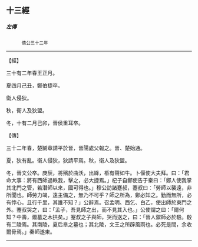 

## 十三經

##### 左傳
　　　`僖公三十二年`

* * *

【經】

三十有二年春王正月。

夏四月己丑，鄭伯捷卒。

衛人侵狄。

秋，衛人及狄盟。

冬，十有二月己卯，晉侯重耳卒。

【傳】

三十二年春，楚鬬章請平於晉，晉陽處父報之。晉、楚始通。

夏，狄有亂。衛人侵狄，狄請平焉。秋，衛人及狄盟。

冬，晉文公卒。庚辰，將殯於曲沃，出絳，柩有聲如牛。卜偃使大夫拜。曰：「君命大事：將有西師過軼我，擊之，必大捷焉。」杞子自鄭使告于秦曰：「鄭人使我掌其北門之管，若潛師以來，國可得也。」穆公訪諸蹇叔，蹇叔曰：「勞師以襲遠，非所聞也。師勞力竭，遠主備之，無乃不可乎？師之所為，鄭必知之。勤而無所，必有悖心。且行千里，其誰不知？」公辭焉。召孟明、西乞、白乙，使出師於東門之外。蹇叔哭之，曰：「孟子，吾見師之出，而不見其入也。」公使謂之曰：「爾何知？中壽，爾墓之木拱矣。」蹇叔之子與師，哭而送之，曰：「晉人禦師必於殽。殽有二陵焉。其南陵，夏后臯之墓也；其北陵，文王之所辟風雨也。必死是間，余收爾骨焉。」秦師遂東。

* * *

